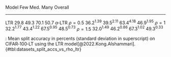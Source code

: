 Model                         Few            Med.            Many         Overall
-----------------  --------------  --------------  --------------  --------------
LTR                        $29.8$          $49.3$          $70.1$          $50.7$
$\alpha$‑LTR
$\rho=0.5$          $36.2^{1.39}$   $39.5^{2.11}$   $63.4^{4.18}$   $46.9^{1.95}$
$\rho=1$            $32.2^{1.77}$   $43.4^{1.22}$   $67.5^{0.95}$   $48.5^{0.73}$
$\rho=1.5$          $32.0^{1.49}$   $46.2^{0.86}$   $67.3^{1.02}$   $49.3^{0.33}$

: Mean split accuracy in percents (standard deviation in superscript) on CIFAR‑100‑LT using the LTR model[@2022.Kong.Alshammari]. {#tbl:datasets_split_accs_vs_rho_ltr}
